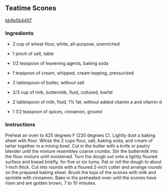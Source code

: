 ## Teatime Scones

[bb8e5b4407](http://allrecipes.com/recipe/teatime-scones/)

### Ingredients

 - 2 cup of wheat flour, white, all-purpose, unenriched

 - 1 pinch of salt, table

 - 1/2 teaspoon of leavening agents, baking soda

 - 1 teaspoon of cream, whipped, cream topping, pressurized

 - 2 tablespoon of butter, without salt

 - 2/3 cup of milk, buttermilk, fluid, cultured, lowfat

 - 2 tablespoon of milk, fluid, 1% fat, without added vitamin a and vitamin d

 - 1 1/2 teaspoon of spices, cinnamon, ground

### Instructions

Preheat an oven to 425 degrees F (220 degrees C). Lightly dust a baking sheet with flour. Whisk the 2 cups flour, salt, baking soda, and cream of tartar together in a mixing bowl. Cut in the butter with a knife or pastry blender until the mixture resembles coarse crumbs. Stir the buttermilk into the flour mixture until moistened. Turn the dough out onto a lightly floured surface and knead briefly, for five or six turns. Pat or roll the dough to about 1-inch thick. Cut into rounds with a floured 2-inch cutter and arrange rounds on the prepared baking sheet. Brush the tops of the scones with milk and sprinkle with cinnamon. Bake in the preheated oven until the scones have risen and are golden brown, 7 to 10 minutes.